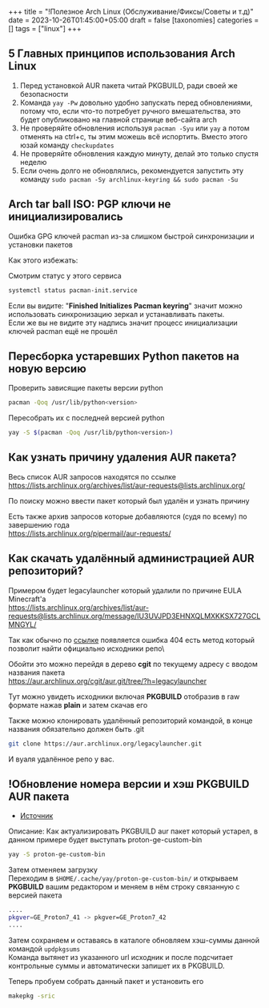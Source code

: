 +++
title = "!Полезное Arch Linux (Обслуживание/Фиксы/Советы и т.д)"
date = 2023-10-26T01:45:00+05:00
draft = false
[taxonomies]
categories = []
tags = ["linux"]
+++

## 5 Главных принципов использования Arch Linux

1. Перед установкой AUR пакета читай PKGBUILD, ради своей же безопасности
2. Команда ``yay -Pw`` довольно удобно запускать перед обновлениями, потому что, если что-то потребует ручного вмешательства, это будет опубликовано на главной странице веб-сайта arch
3. Не проверяйте обновления используя `pacman -Syu` или `yay` а потом отменять на ctrl+c, ты этим можешь всё испортить. Вместо этого юзай команду `checkupdates`
4. Не проверяйте обновления каждую минуту, делай это только спустя неделю
5. Если очень долго не обновлялись, рекомендуется запустить эту команду ``sudo pacman -Sy archlinux-keyring && sudo pacman -Su``

## Arch tar ball ISO: PGP ключи не инициализировались

Ошибка GPG ключей pacman из-за слишком быстрой синхронизации и установки пакетов

Как этого избежать:

Смотрим статус у этого сервиса

```sh
systemctl status pacman-init.service
```

Если вы видите: "**Finished Initializes Pacman keyring**" значит можно использовать синхронизацию зеркал и устанавливать пакеты.\
Если же вы не видите эту надпись значит процесс инициализации ключей pacman ещё не прошёл

## Пересборка устаревших Python пакетов на новую версию

Проверить зависящие пакеты версии python

```sh
pacman -Qoq /usr/lib/python<version>
```

Пересобрать их с последней версией python

```sh
yay -S $(pacman -Qoq /usr/lib/python<version>)
```

## Как узнать причину удаления AUR пакета?

Весь список AUR запросов находятся по ссылке\
https://lists.archlinux.org/archives/list/aur-requests@lists.archlinux.org/

По поиску можно ввести пакет который был удалён и узнать причину

Есть также архив запросов которые добавляются (судя по всему) по завершению года\
https://lists.archlinux.org/pipermail/aur-requests/

## Как скачать удалённый администрацией AUR репозиторий?

Примером будет legacylauncher который удалили по причине EULA Minecraft'а\
https://lists.archlinux.org/archives/list/aur-requests@lists.archlinux.org/message/IU3UVJPD3EHNXQLMXKKSX727GCLMNGYL/

Так как обычно по [ссылке](https://aur.archlinux.org/packages/legacylauncher) появляется ошибка 404 есть метод который позволит найти официально исходники репо\

Обойти это можно перейдя в дерево **cgit** по текущему адресу с вводом названия пакета\
https://aur.archlinux.org/cgit/aur.git/tree/?h=legacylauncher

Тут можно увидеть исходники включая **PKGBUILD** отобразив в raw формате нажав **plain** и затем скачав его

Также можно клонировать удалённый репозиторий командой, в конце названия обязательно должен быть .git

```sh
git clone https://aur.archlinux.org/legacylauncher.git
```

И вуаля удалённое репо у вас.

## !Обновление номера версии и хэш PKGBUILD AUR пакета

- [Источник](https://www.youtube.com/watch?v=hfVGVZ9rzo4)

Описание: Как актуализировать PKGBUILD aur пакет который устарел, в данном примере будет выступать proton-ge-custom-bin

```sh
yay -S proton-ge-custom-bin
```

Затем отменяем загрузку\
Переходим в `$HOME/.cache/yay/proton-ge-custom-bin/` и открываем **PKGBUILD** вашим редактором и меняем в нём строку связанную с версией пакета

```sh
....
pkgver=GE_Proton7_41 -> pkgver=GE_Proton7_42
....
```

Затем сохраняем и оставаясь в каталоге обновляем хэш-суммы данной командой `updpkgsums`\
Команда вытянет из указанного url исходник и после подсчитает контрольные суммы и автоматически запишет их в PKGBUILD.

Теперь пробуем собрать данный пакет и установить его

```sh
makepkg -sric
```
